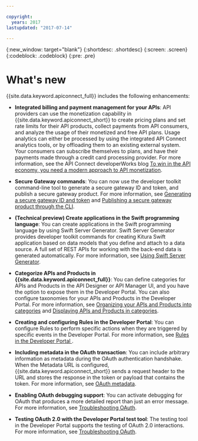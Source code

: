 ```yaml
---

copyright:
  years: 2017
lastupdated: "2017-07-14"

---
```


{:new_window: target="blank"}
{:shortdesc: .shortdesc}
{:screen: .screen}
{:codeblock: .codeblock}
{:pre: .pre}

# What's new

{{site.data.keyword.apiconnect_full}} includes the following enhancements:
- **Integrated billing and payment management for your APIs**: API providers can use the monetization capability in {{site.data.keyword.apiconnect_short}} to create pricing plans and set rate limits for their API products, collect payments from API consumers, and analyze the usage of their monetized and free API plans. Usage analytics can either be processed by using the integrated API Connect analytics tools, or by offloading them to an existing external system. Your consumers can subscribe themselves to plans, and have their payments made through a credit card processing provider. For more information, see the API Connect developerWorks blog [To win in the API economy, you need a modern approach to API monetization](https://developer.ibm.com/apiconnect/2017/06/30/apic-5072-monetization-overview/).

- **Secure Gateway commands**: You can now use the developer toolkit command-line tool to generate a secure gateway ID and token, and publish a secure gateway product. For more information, see [Generating a secure gateway ID and token](https://www.ibm.com/support/knowledgecenter/en/SSFS6T/com.ibm.apic.toolkit.doc/tapic_secure_gateway.html) and [Publishing a secure gateway product through the CLI](https://www.ibm.com/support/knowledgecenter/en/SSFS6T/com.ibm.apic.toolkit.doc/tapic_pub_secure_gateway_cli.html).

- **(Technical preview) Create applications in the Swift programming language**: You can create applications in the Swift programming language by using Swift Server Generator. Swift Server Generator provides developer toolkit commands for creating Kitura Swift application based on data models that you define and attach to a data source. A full set of REST APIs for working with the back-end data is generated automatically. For more information, see [Using Swift Server Generator](https://www.ibm.com/support/knowledgecenter/en/SSFS6T/com.ibm.apic.toolkit.doc/capic_swift_overview.html).

- **Categorize APIs and Products in {{site.data.keyword.apiconnect_full}}**: You can define categories for APIs and Products in the API Designer or API Manager UI, and you have the option to expose them in the Developer Portal.  You can also configure taxonomies for your APIs and Products in the Developer Portal. For more information, see [Organizing your APIs and Products into categories](https://www.ibm.com/support/knowledgecenter/en/SSFS6T/com.ibm.apic.toolkit.doc/tapic_apionprem_categories.html) and [Displaying APIs and Products in categories](https://www.ibm.com/support/knowledgecenter/en/SSFS6T/com.ibm.apic.devportal.doc/capic_portal_categories.html).

- **Creating and configuring Rules in the Developer Portal**: You can configure Rules to perform specific actions when they are triggered by specific events in the Developer Portal. For more information, see [Rules in the Developer Portal ](https://www.ibm.com/support/knowledgecenter/en/SSFS6T/com.ibm.apic.devportal.doc/tutorial_portal_rules.html).

- **Including metadata in the OAuth transaction**: You can include arbitrary information as metadata during the OAuth authentication handshake. When the Metadata URL is configured, {{site.data.keyword.apiconnect_short}} sends a request header to the URL and stores the response in the token or payload that contains the token. For more information, see [OAuth metadata](https://www.ibm.com/support/knowledgecenter/en/SSFS6T/com.ibm.apic.toolkit.doc/con_metadata.html).

- **Enabling OAuth debugging support**: You can activate debugging for OAuth that produces a more detailed report than just an error
message. For more information, see [Troubleshooting OAuth](https://www.ibm.com/support/knowledgecenter/en/SSFS6T/com.ibm.apic.toolkit.doc/rapic_oauth_troubleshoot.html).

- **Testing OAuth 2.0 with the Developer Portal test tool**: The testing tool in the Developer Portal supports the testing of OAuth 2.0 interactions. For more information, see [Troubleshooting OAuth](https://www.ibm.com/support/knowledgecenter/en/SSFS6T/com.ibm.apic.toolkit.doc/rapic_oauth_troubleshoot.html).
